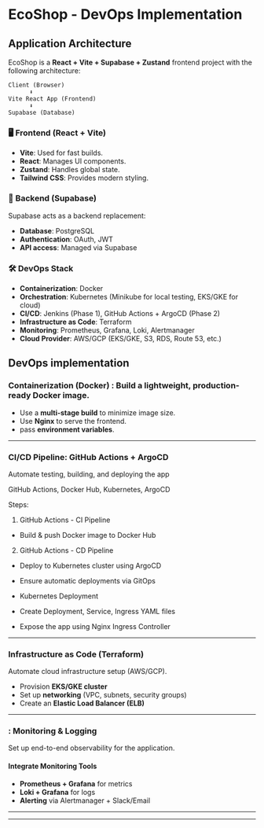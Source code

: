 # EcoShop - DevOps Implementation

## Application Architecture

EcoShop is a **React + Vite + Supabase + Zustand** frontend project with the following architecture:

```
Client (Browser)
      ⬇️
Vite React App (Frontend)
      ⬇️
Supabase (Database)
```

### 🖥️ Frontend (React + Vite)
- **Vite**: Used for fast builds.
- **React**: Manages UI components.
- **Zustand**: Handles global state.
- **Tailwind CSS**: Provides modern styling.

### 🔗 Backend (Supabase)
Supabase acts as a backend replacement:
- **Database**: PostgreSQL
- **Authentication**: OAuth, JWT
- **API access**: Managed via Supabase

### 🛠️ DevOps Stack
- **Containerization**: Docker
- **Orchestration**: Kubernetes (Minikube for local testing, EKS/GKE for cloud)
- **CI/CD**: Jenkins (Phase 1), GitHub Actions + ArgoCD (Phase 2)
- **Infrastructure as Code**: Terraform
- **Monitoring**: Prometheus, Grafana, Loki, Alertmanager
- **Cloud Provider**: AWS/GCP (EKS/GKE, S3, RDS, Route 53, etc.)

## DevOps implementation 


###  Containerization (Docker) : Build a lightweight, production-ready Docker image.

- Use a **multi-stage build** to minimize image size.
- Use **Nginx** to serve the frontend.
- pass **environment variables**.

---

###  CI/CD Pipeline: GitHub Actions + ArgoCD

Automate testing, building, and deploying the app

GitHub Actions, Docker Hub, Kubernetes, ArgoCD

Steps:

1. GitHub Actions - CI Pipeline

* Build & push Docker image to Docker Hub

2. GitHub Actions - CD Pipeline

* Deploy to Kubernetes cluster using ArgoCD

* Ensure automatic deployments via GitOps

* Kubernetes Deployment

* Create Deployment, Service, Ingress YAML files
* Expose the app using Nginx Ingress Controller
---

###  Infrastructure as Code (Terraform)
 Automate cloud infrastructure setup (AWS/GCP).

- Provision **EKS/GKE cluster**
- Set up **networking** (VPC, subnets, security groups)
- Create an **Elastic Load Balancer (ELB)**

---

### : Monitoring & Logging
Set up end-to-end observability for the application.

####  Integrate Monitoring Tools
- **Prometheus + Grafana** for metrics
- **Loki + Grafana** for logs
- **Alerting** via Alertmanager + Slack/Email

---

---
